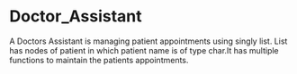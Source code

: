 # Doctor_Assistant

A Doctors Assistant is managing patient appointments using singly list. List has nodes of patient in which patient name is of type char.It has multiple functions to maintain the patients appointments.

